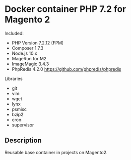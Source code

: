 # Docker container PHP 7.2 for Magento 2

Included:

- PHP Version 7.2.12 (FPM)
- Composer 1.7.3
- Node.js 10.x
- MageRun for M2
- ImageMagic 3.4.3
- PhpRedis 4.2.0 https://github.com/phpredis/phpredis

Libraries
- git
- vim
- wget
- lynx
- psmisc
- bzip2
- cron
- supervisor

## Description

Reusable base container in projects on Magento2.
